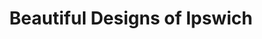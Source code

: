 ---
title: "Beautiful Designs of Ipswich"
url: /ipswich/beautiful-designs-of-ipswich/
shop: clothes
---